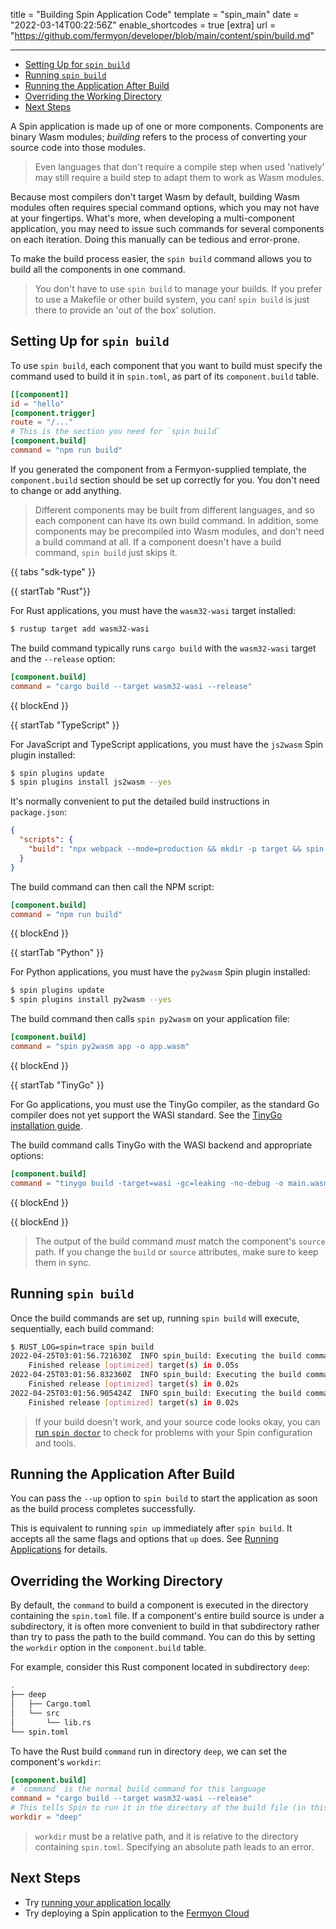 title = "Building Spin Application Code"
template = "spin_main"
date = "2022-03-14T00:22:56Z"
enable_shortcodes = true
[extra]
url = "https://github.com/fermyon/developer/blob/main/content/spin/build.md"

---

- [Setting Up for `spin build`](#setting-up-for-spin-build)
- [Running `spin build`](#running-spin-build)
- [Running the Application After Build](#running-the-application-after-build)
- [Overriding the Working Directory](#overriding-the-working-directory)
- [Next Steps](#next-steps)

A Spin application is made up of one or more components. Components are binary Wasm modules; _building_ refers to the process of converting your source code into those modules.

> Even languages that don't require a compile step when used 'natively' may still require a build step to adapt them to work as Wasm modules.

Because most compilers don't target Wasm by default, building Wasm modules often requires special command options, which you may not have at your fingertips.
What's more, when developing a multi-component application, you may need to issue such commands for several components on each iteration.
Doing this manually can be tedious and error-prone.

To make the build process easier, the `spin build` command allows you to build all the components in one command.

> You don't have to use `spin build` to manage your builds.  If you prefer to use a Makefile or other build system, you can!  `spin build` is just there to provide an 'out of the box' solution.

## Setting Up for `spin build`

To use `spin build`, each component that you want to build must specify the command used to build it in `spin.toml`, as part of its `component.build` table.

```toml
[[component]]
id = "hello"
[component.trigger]
route = "/..."
# This is the section you need for `spin build`
[component.build]
command = "npm run build"
```

If you generated the component from a Fermyon-supplied template, the `component.build` section should be set up correctly for you.  You don't need to change or add anything.

> Different components may be built from different languages, and so each component can have its own build command.  In addition, some components may be precompiled into Wasm modules, and don't need a build command at all.  If a component doesn't have a build command, `spin build` just skips it.

{{ tabs "sdk-type" }}

{{ startTab "Rust"}}

For Rust applications, you must have the `wasm32-wasi` target installed:

<!-- @selectiveCpy -->

```bash
$ rustup target add wasm32-wasi
```

The build command typically runs `cargo build` with the `wasm32-wasi` target and the `--release` option:

<!-- @nocpy -->

```toml
[component.build]
command = "cargo build --target wasm32-wasi --release"
```

{{ blockEnd }}

{{ startTab "TypeScript" }}

For JavaScript and TypeScript applications, you must have the `js2wasm` Spin plugin installed:

<!-- @selectiveCpy -->

```bash
$ spin plugins update
$ spin plugins install js2wasm --yes
```

It's normally convenient to put the detailed build instructions in `package.json`:

<!-- @nocpy -->

```json
{
  "scripts": {
    "build": "npx webpack --mode=production && mkdir -p target && spin js2wasm -o target/spin-http-js.wasm dist/spin.js"
  }
}
```

The build command can then call the NPM script:

<!-- @nocpy -->

```toml
[component.build]
command = "npm run build"
```

{{ blockEnd }}

{{ startTab "Python" }}

For Python applications, you must have the `py2wasm` Spin plugin installed:

<!-- @selectiveCpy -->

```bash
$ spin plugins update
$ spin plugins install py2wasm --yes
```

The build command then calls `spin py2wasm` on your application file:

<!-- @nocpy -->

```toml
[component.build]
command = "spin py2wasm app -o app.wasm"
```

{{ blockEnd }}

{{ startTab "TinyGo" }}

For Go applications, you must use the TinyGo compiler, as the standard Go compiler does not yet support the WASI standard.  See the [TinyGo installation guide](https://tinygo.org/getting-started/install/).

The build command calls TinyGo with the WASI backend and appropriate options:

<!-- @nocpy -->

```toml
[component.build]
command = "tinygo build -target=wasi -gc=leaking -no-debug -o main.wasm main.go"
```

{{ blockEnd }}

{{ blockEnd }}

> The output of the build command _must_ match the component's `source` path.  If you change the `build` or `source` attributes, make sure to keep them in sync.

## Running `spin build`

Once the build commands are set up, running `spin build` will execute, sequentially, each build command:

<!-- @selectiveCpy -->

```bash
$ RUST_LOG=spin=trace spin build
2022-04-25T03:01:56.721630Z  INFO spin_build: Executing the build command for component rust-hello.
    Finished release [optimized] target(s) in 0.05s
2022-04-25T03:01:56.832360Z  INFO spin_build: Executing the build command for component rust-static-assets.
    Finished release [optimized] target(s) in 0.02s
2022-04-25T03:01:56.905424Z  INFO spin_build: Executing the build command for component rust-outbound-http.
    Finished release [optimized] target(s) in 0.02s
```

> If your build doesn't work, and your source code looks okay, you can [run `spin doctor`](/spin/troubleshooting-application-dev.md) to check for problems with your Spin configuration and tools.

## Running the Application After Build

You can pass the `--up` option to `spin build` to start the application as soon as the build process completes successfully.

This is equivalent to running `spin up` immediately after `spin build`.  It accepts all the same flags and options that `up` does.  See [Running Applications](running-apps) for details.

## Overriding the Working Directory

By default, the `command` to build a component is executed in the directory containing the `spin.toml` file. If a component's entire build source is under a subdirectory, it is often more convenient to build in that subdirectory rather than try to pass the path to the build command. You can do this by setting the `workdir` option in the `component.build` table.

For example, consider this Rust component located in subdirectory `deep`:

<!-- @nocpy -->

```bash
.
├── deep
│   ├── Cargo.toml
│   └── src
│       └── lib.rs
└── spin.toml
```

To have the Rust build `command` run in directory `deep`, we can set the component's `workdir`:

<!-- @nocpy -->

```toml
[component.build]
# `command` is the normal build command for this language
command = "cargo build --target wasm32-wasi --release"
# This tells Spin to run it in the directory of the build file (in this case Cargo.toml)
workdir = "deep"
```

> `workdir` must be a relative path, and it is relative to the directory containing `spin.toml`. Specifying an absolute path leads to an error.

## Next Steps

- Try [running your application locally](running-apps)
- Try deploying a Spin application to the [Fermyon Cloud](/cloud/quickstart)
